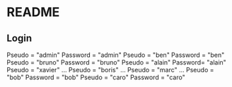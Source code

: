 # README #

## Login

Pseudo = "admin" Password = "admin"
Pseudo = "ben"    Password = "ben"
Pseudo = "bruno"  Password = "bruno"
Pseudo = "alain"  Password= "alain"
Pseudo = "xavier" ...
Pseudo = "boris"  ...
Pseudo = "marc"   ...
Pseudo = "bob"    Password = "bob"
Pseudo = "caro"   Password = "caro"
